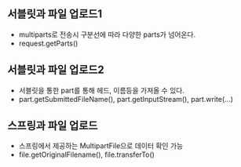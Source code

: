 ## 서블릿과 파일 업로드1
* multiparts로 전송시 구분선에 따라 다양한 parts가 넘어온다.
* request.getParts()

## 서블릿과 파일 업로드2
* 서블릿을 통한 part를 통해 헤드, 이름등을 가져올 수 있다.
* part.getSubmittedFileName(), part.getInputStream(), part.write(...)

## 스프링과 파일 업로드
* 스프링에서 제공하는 MultipartFile으로 데이터 확인 가능
* file.getOriginalFilename(), file.transferTo()